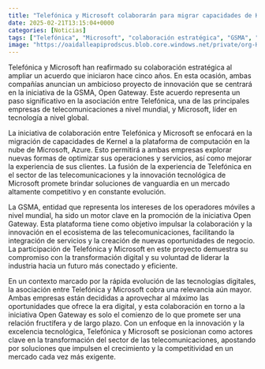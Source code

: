 ```yaml
---
title: "Telefónica y Microsoft colaborarán para migrar capacidades de Kernel a Azure"
date: 2025-02-21T13:15:04+0000
categories: [Noticias]
tags: ["Telefónica", "Microsoft", "colaboración estratégica", "GSMA", "Open Gateway", "tecnología", "transformación digital."]
image: "https://oaidalleapiprodscus.blob.core.windows.net/private/org-HKmKxpuNw3Y88lm4EBrIPq0n/user-ZwiCXOggLL8ZNNKE2g7rXFmV/img-AK1MtvlS3aGSP8a8FdQxEEBG.png?st=2025-02-21T12%3A15%3A04Z&se=2025-02-21T14%3A15%3A04Z&sp=r&sv=2024-08-04&sr=b&rscd=inline&rsct=image/png&skoid=d505667d-d6c1-4a0a-bac7-5c84a87759f8&sktid=a48cca56-e6da-484e-a814-9c849652bcb3&skt=2025-02-21T00%3A25%3A13Z&ske=2025-02-22T00%3A25%3A13Z&sks=b&skv=2024-08-04&sig=qDEuJiEZdzeXtIsh1FgV0GRQFqkXhc93Al9a1fodvDE%3D"
---
```


Telefónica y Microsoft han reafirmado su colaboración estratégica al ampliar un acuerdo que iniciaron hace cinco años. En esta ocasión, ambas compañías anuncian un ambicioso proyecto de innovación que se centrará en la iniciativa de la GSMA, Open Gateway. Este acuerdo representa un paso significativo en la asociación entre Telefónica, una de las principales empresas de telecomunicaciones a nivel mundial, y Microsoft, líder en tecnología a nivel global.

La iniciativa de colaboración entre Telefónica y Microsoft se enfocará en la migración de capacidades de Kernel a la plataforma de computación en la nube de Microsoft, Azure. Esto permitirá a ambas empresas explorar nuevas formas de optimizar sus operaciones y servicios, así como mejorar la experiencia de sus clientes. La fusión de la experiencia de Telefónica en el sector de las telecomunicaciones y la innovación tecnológica de Microsoft promete brindar soluciones de vanguardia en un mercado altamente competitivo y en constante evolución.

La GSMA, entidad que representa los intereses de los operadores móviles a nivel mundial, ha sido un motor clave en la promoción de la iniciativa Open Gateway. Esta plataforma tiene como objetivo impulsar la colaboración y la innovación en el ecosistema de las telecomunicaciones, facilitando la integración de servicios y la creación de nuevas oportunidades de negocio. La participación de Telefónica y Microsoft en este proyecto demuestra su compromiso con la transformación digital y su voluntad de liderar la industria hacia un futuro más conectado y eficiente.

En un contexto marcado por la rápida evolución de las tecnologías digitales, la asociación entre Telefónica y Microsoft cobra una relevancia aún mayor. Ambas empresas están decididas a aprovechar al máximo las oportunidades que ofrece la era digital, y esta colaboración en torno a la iniciativa Open Gateway es solo el comienzo de lo que promete ser una relación fructífera y de largo plazo. Con un enfoque en la innovación y la excelencia tecnológica, Telefónica y Microsoft se posicionan como actores clave en la transformación del sector de las telecomunicaciones, apostando por soluciones que impulsen el crecimiento y la competitividad en un mercado cada vez más exigente.
    